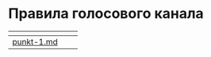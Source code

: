 # Правила голосового канала

<table data-card-size="large" data-view="cards" data-full-width="false"><thead><tr><th></th><th data-hidden></th><th data-hidden></th></tr></thead><tbody><tr><td><a data-mention href="punkt-1.md">punkt-1.md</a></td><td></td><td></td></tr></tbody></table>
